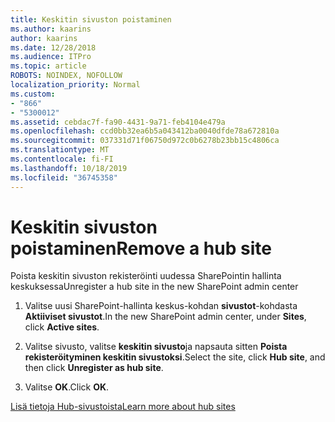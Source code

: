 ```yaml
---
title: Keskitin sivuston poistaminen
ms.author: kaarins
author: kaarins
ms.date: 12/28/2018
ms.audience: ITPro
ms.topic: article
ROBOTS: NOINDEX, NOFOLLOW
localization_priority: Normal
ms.custom:
- "866"
- "5300012"
ms.assetid: cebdac7f-fa90-4431-9a71-feb4104e479a
ms.openlocfilehash: ccd0bb32ea6b5a043412ba0040dfde78a672810a
ms.sourcegitcommit: 037331d71f06750d972c0b6278b23bb15c4806ca
ms.translationtype: MT
ms.contentlocale: fi-FI
ms.lasthandoff: 10/18/2019
ms.locfileid: "36745358"
---
```

# <a name="remove-a-hub-site"></a><span data-ttu-id="983e1-102">Keskitin sivuston poistaminen</span><span class="sxs-lookup"><span data-stu-id="983e1-102">Remove a hub site</span></span>

<span data-ttu-id="983e1-103">Poista keskitin sivuston rekisteröinti uudessa SharePointin hallinta keskuksessa</span><span class="sxs-lookup"><span data-stu-id="983e1-103">Unregister a hub site in the new SharePoint admin center</span></span>
  
1. <span data-ttu-id="983e1-104">Valitse uusi SharePoint-hallinta keskus-kohdan **sivustot**-kohdasta **Aktiiviset sivustot**.</span><span class="sxs-lookup"><span data-stu-id="983e1-104">In the new SharePoint admin center, under **Sites**, click **Active sites**.</span></span>

2. <span data-ttu-id="983e1-105">Valitse sivusto, valitse **keskitin sivusto**ja napsauta sitten **Poista rekisteröityminen keskitin sivustoksi**.</span><span class="sxs-lookup"><span data-stu-id="983e1-105">Select the site, click **Hub site**, and then click **Unregister as hub site**.</span></span>

3. <span data-ttu-id="983e1-106">Valitse **OK**.</span><span class="sxs-lookup"><span data-stu-id="983e1-106">Click **OK**.</span></span>

[<span data-ttu-id="983e1-107">Lisä tietoja Hub-sivustoista</span><span class="sxs-lookup"><span data-stu-id="983e1-107">Learn more about hub sites</span></span>](https://support.office.com/article/what-is-a-sharepoint-hub-site-fe26ae84-14b7-45b6-a6d1-948b3966427f)
  